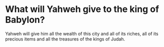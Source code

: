 # What will Yahweh give to the king of Babylon?

Yahweh will give him all the wealth of this city and all of its riches, all of its precious items and all the treasures of the kings of Judah.
